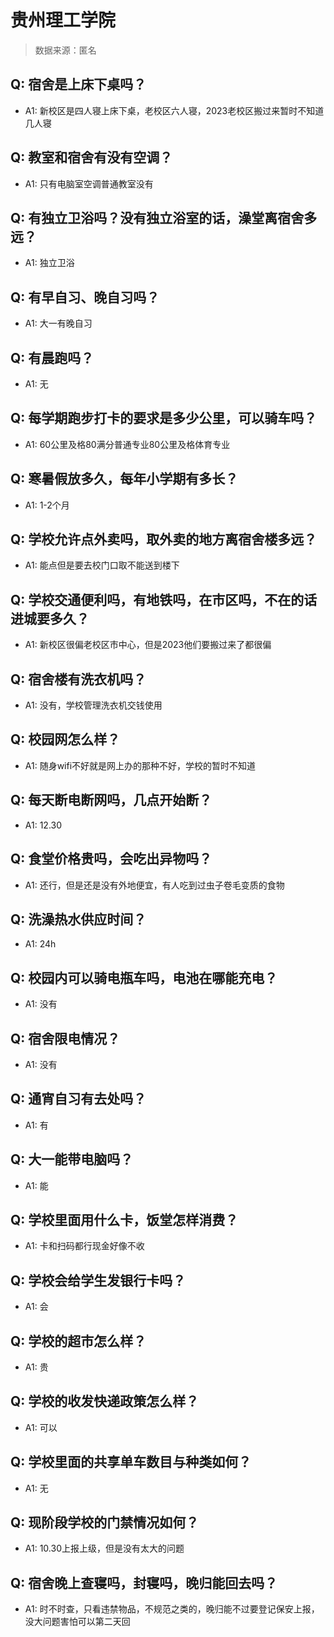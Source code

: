 # 贵州理工学院

> 数据来源：匿名

## Q: 宿舍是上床下桌吗？

- A1: 新校区是四人寝上床下桌，老校区六人寝，2023老校区搬过来暂时不知道几人寝

## Q: 教室和宿舍有没有空调？

- A1: 只有电脑室空调普通教室没有

## Q: 有独立卫浴吗？没有独立浴室的话，澡堂离宿舍多远？

- A1: 独立卫浴

## Q: 有早自习、晚自习吗？

- A1: 大一有晚自习

## Q: 有晨跑吗？

- A1: 无

## Q: 每学期跑步打卡的要求是多少公里，可以骑车吗？

- A1: 60公里及格80满分普通专业80公里及格体育专业

## Q: 寒暑假放多久，每年小学期有多长？

- A1: 1-2个月

## Q: 学校允许点外卖吗，取外卖的地方离宿舍楼多远？

- A1: 能点但是要去校门口取不能送到楼下

## Q: 学校交通便利吗，有地铁吗，在市区吗，不在的话进城要多久？

- A1: 新校区很偏老校区市中心，但是2023他们要搬过来了都很偏

## Q: 宿舍楼有洗衣机吗？

- A1: 没有，学校管理洗衣机交钱使用

## Q: 校园网怎么样？

- A1: 随身wifi不好就是网上办的那种不好，学校的暂时不知道

## Q: 每天断电断网吗，几点开始断？

- A1: 12.30

## Q: 食堂价格贵吗，会吃出异物吗？

- A1: 还行，但是还是没有外地便宜，有人吃到过虫子卷毛变质的食物

## Q: 洗澡热水供应时间？

- A1: 24h

## Q: 校园内可以骑电瓶车吗，电池在哪能充电？

- A1: 没有

## Q: 宿舍限电情况？

- A1: 没有

## Q: 通宵自习有去处吗？

- A1: 有

## Q: 大一能带电脑吗？

- A1: 能

## Q: 学校里面用什么卡，饭堂怎样消费？

- A1: 卡和扫码都行现金好像不收

## Q: 学校会给学生发银行卡吗？

- A1: 会

## Q: 学校的超市怎么样？

- A1: 贵

## Q: 学校的收发快递政策怎么样？

- A1: 可以

## Q: 学校里面的共享单车数目与种类如何？

- A1: 无

## Q: 现阶段学校的门禁情况如何？

- A1: 10.30上报上级，但是没有太大的问题

## Q: 宿舍晚上查寝吗，封寝吗，晚归能回去吗？

- A1: 时不时查，只看违禁物品，不规范之类的，晚归能不过要登记保安上报，没大问题害怕可以第二天回

